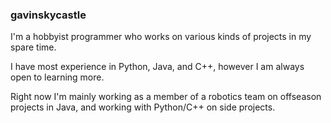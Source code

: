 ### gavinskycastle

I'm a hobbyist programmer who works on various kinds of projects in my spare time.

I have most experience in Python, Java, and C++, however I am always open to learning more.

Right now I'm mainly working as a member of a robotics team on offseason projects in Java, and working with Python/C++ on side projects.
